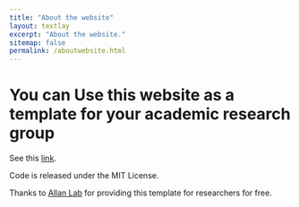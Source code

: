 ```yaml
---
title: "About the website"
layout: textlay
excerpt: "About the website."
sitemap: false
permalink: /aboutwebsite.html
---
```


# You can Use this website as a template for your academic research group

See this [link](https://www.allanlab.org/aboutwebsite.html).

Code is released under the MIT License. 

Thanks to [Allan Lab](https://www.allanlab.org/) for providing this template for researchers for free.



